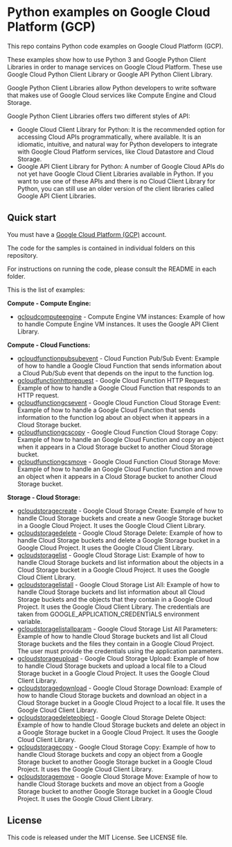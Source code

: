 # Python examples on Google Cloud Platform (GCP)

This repo contains Python code examples on Google Cloud Platform (GCP).

These examples show how to use Python 3 and Google Python Client Libraries in order to manage services on Google Cloud Platform. These use Google Cloud Python Client Library or Google API Python Client Library.

Google Python Client Libraries allow Python developers to write software that makes use of Google Cloud services like Compute Engine and Cloud Storage.

Google Python Client Libraries offers two different styles of API:

* Google Cloud Client Library for Python: It is the recommended option for accessing Cloud APIs programmatically, where available. It is an idiomatic, intuitive, and natural way for Python developers to integrate with Google Cloud Platform services, like Cloud Datastore and Cloud Storage.
* Google API Client Library for Python: A number of Google Cloud APIs do not yet have Google Cloud Client Libraries available in Python. If you want to use one of these APIs and there is no Cloud Client Library for Python, you can still use an older version of the client libraries called Google API Client Libraries.

## Quick start

You must have a [Google Cloud Platform (GCP)](http://cloud.google.com/) account.

The code for the samples is contained in individual folders on this repository.

For instructions on running the code, please consult the README in each folder.

This is the list of examples:

**Compute - Compute Engine:**

* [gcloudcomputeengine](/gcloudcomputeengine) - Compute Engine VM instances: Example of how to handle Compute Engine VM instances. It uses the Google API Client Library.

**Compute - Cloud Functions:**

* [gcloudfunctionpubsubevent](/gcloudfunctionpubsubevent) - Cloud Function Pub/Sub Event: Example of how to handle a Google Cloud Function that sends information about a Cloud Pub/Sub event that depends on the input to the function log.
* [gcloudfunctionhttprequest](/gcloudfunctionhttprequest) - Google Cloud Function HTTP Request: Example of how to handle a Google Cloud Function that responds to an HTTP request.
* [gcloudfunctiongcsevent](/gcloudfunctiongcsevent) - Google Cloud Function Cloud Storage Event: Example of how to handle a Google Cloud Function that sends information to the function log about an object when it appears in a Cloud Storage bucket.
* [gcloudfunctiongcscopy](/gcloudfunctiongcscopy) - Google Cloud Function Cloud Storage Copy: Example of how to handle an Google Cloud Function and copy an object when it appears in a Cloud Storage bucket to another Cloud Storage bucket.
* [gcloudfunctiongcsmove](/gcloudfunctiongcsmove) - Google Cloud Function Cloud Storage Move: Example of how to handle an Google Cloud Function function and move an object when it appears in a Cloud Storage bucket to another Cloud Storage bucket.

**Storage - Cloud Storage:**

* [gcloudstoragecreate](/gcloudstoragecreate) - Google Cloud Storage Create: Example of how to handle Cloud Storage buckets and create a new Google Storage bucket in a Google Cloud Project. It uses the Google Cloud Client Library.
* [gcloudstoragedelete](/gcloudstoragedelete) - Google Cloud Storage Delete: Example of how to handle Cloud Storage buckets and delete a Google Storage bucket in a Google Cloud Project. It uses the Google Cloud Client Library.
* [gcloudstoragelist](/gcloudstoragelist) - Google Cloud Storage List: Example of how to handle Cloud Storage buckets and list information about the objects in a Cloud Storage bucket in a Google Cloud Project. It uses the Google Cloud Client Library.
* [gcloudstoragelistall](/gcloudstoragelistall) - Google Cloud Storage List All: Example of how to handle Cloud Storage buckets and list information about all Cloud Storage buckets and the objects that they contain in a Google Cloud Project. It uses the Google Cloud Client Library. The credentials are taken from GOOGLE_APPLICATION_CREDENTIALS environment variable.
* [gcloudstoragelistallparam](/gcloudstoragelistallparam) - Google Cloud Storage List All Parameters: Example of how to handle Cloud Storage buckets and list all Cloud Storage buckets and the files they contain in a Google Cloud Project. The user must provide the credentials using the application parameters.
* [gcloudstorageupload](/gcloudstorageupload) - Google Cloud Storage Upload: Example of how to handle Cloud Storage buckets and upload a local file to a Cloud Storage bucket in a Google Cloud Project. It uses the Google Cloud Client Library.
* [gcloudstoragedownload](/gcloudstoragedownload) - Google Cloud Storage Download: Example of how to handle Cloud Storage buckets and download an object in a Cloud Storage bucket in a Google Cloud Project to a local file. It uses the Google Cloud Client Library.
* [gcloudstoragedeleteobject](/gcloudstoragedeleteobject) - Google Cloud Storage Delete Object: Example of how to handle Cloud Storage buckets and delete an object in a Google Storage bucket in a Google Cloud Project. It uses the Google Cloud Client Library.
* [gcloudstoragecopy](/gcloudstoragecopy) - Google Cloud Storage Copy: Example of how to handle Cloud Storage buckets and copy an object from a Google Storage bucket to another Google Storage bucket in a Google Cloud Project. It uses the Google Cloud Client Library.
* [gcloudstoragemove](/gcloudstoragemove) - Google Cloud Storage Move: Example of how to handle Cloud Storage buckets and move an object from a Google Storage bucket to another Google Storage bucket in a Google Cloud Project. It uses the Google Cloud Client Library.

## License

This code is released under the MIT License. See LICENSE file.
